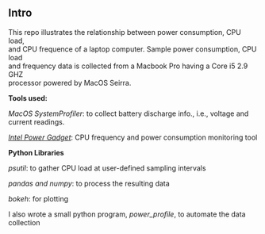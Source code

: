 ## Intro

This repo illustrates the relationship between power consumption, CPU load, <br />
and CPU frequence of a laptop computer. Sample power consumption, CPU load  <br />
and frequency data is collected from a Macbook Pro having a Core i5 2.9 GHZ  <br />
processor powered by MacOS Seirra.

**Tools used:**

*MacOS SystemProfiler*: to collect battery discharge info., i.e., 
                          voltage and current readings.
                          
*[Intel Power Gadget](https://software.intel.com/en-us/articles/intel-power-gadget-20)*: CPU frequency and power consumption monitoring tool

**Python Libraries**

*psutil*: to gather CPU load at user-defined sampling intervals

*pandas and numpy*: to process the resulting data

*bokeh*: for plotting

I also wrote a small python program, *power_profile*, to automate the data collection
